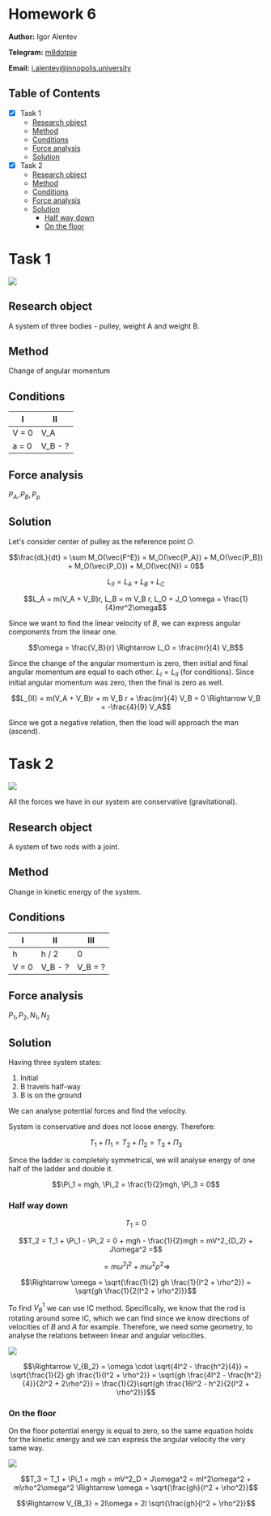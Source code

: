 # Homework 6

**Author:** Igor Alentev

**Telegram:** [m8dotpie](https://t.me/m8dotpie)

**Email:** i.alentev@innopolis.university

## Table of Contents

- [x] Task 1
  - [Research object](#1.ro)
  - [Method](#1.me)
  - [Conditions](#1.co)
  - [Force analysis](#1.fa)
  - [Solution](#1.so)
- [x] Task 2
  - [Research object](#2.ro)
  - [Method](#2.me)
  - [Conditions](#2.co)
  - [Force analysis](#2.fa)
  - [Solution](#2.so)
    - [Half way down](#half-way-down)
    - [On the floor](#on-the-floor)

# Task 1

![](assets/task1/state.jpg)

## Research object <a id='1.ro'></a>

A system of three bodies - pulley, weight A and weight B.

## Method <a id='1.me'></a>

Change of angular momentum

## Conditions <a id='1.co'></a>

| I | II |
|---|----|
| V = 0 | V_A |
| a = 0 | V_B - ? |

## Force analysis <a id='1.fa'></a>

$P_A, P_B, P_{p}$

## Solution <a id='1.so'></a>

Let's consider center of pulley as the reference point $O$.

$$\frac{dL}{dt} = \sum M_O(\vec{F^E}) = M_O(\vec{P_A}) + M_O(\vec{P_B}) + M_O(\vec{P_O}) + M_O(\vec{N}) = 0$$

$$L_{II} = L_A + L_B + L_C$$

$$L_A = m(V_A + V_B)r, L_B = m V_B r, L_O = J_O \omega = \frac{1}{4}mr^2\omega$$

Since we want to find the linear velocity of $B$, we can express angular components from the linear one. 

$$\omega = \frac{V_B}{r} \Rightarrow L_O = \frac{mr}{4} V_B$$

Since the change of the angular momentum is zero, then initial and final angular momentum are equal to each other. $L_{I} = L_{II}$ (for conditions). Since initial angular momentum was zero, then the final is zero as well.

$$L_{II} = m(V_A + V_B)r + m V_B r + \frac{mr}{4} V_B = 0 \Rightarrow V_B = -\frac{4}{9} V_A$$

Since we got a negative relation, then the load will approach the man (ascend).

# Task 2

![](assets/task2/state.jpg)

All the forces we have in our system are conservative (gravitational).

## Research object <a id='2.ro'></a>

A system of two rods with a joint.

## Method <a id='2.me'></a>

Change in kinetic energy of the system.

## Conditions <a id='2.co'></a>

| I | II | III|
|---|----|----|
| h | h / 2 | 0 |
| V = 0 | V_B - ? | V_B = ? |

## Force analysis <a id='2.fa'></a>

$P_1, P_2, N_1, N_2$

## Solution <a id='2.so'></a>

Having three system states:

1. Initial
2. B travels half-way
3. B is on the ground

We can analyse potential forces and find the velocity.

System is conservative and does not loose energy. Therefore:

$$T_1 + \Pi_1 = T_2 + \Pi_2 = T_3 + \Pi_3$$

Since the ladder is completely symmetrical, we will analyse energy of one half of the ladder and double it.

$$\Pi_1 = mgh, \Pi_2 = \frac{1}{2}mgh, \Pi_3 = 0$$

### Half way down

$$T_1 = 0$$

$$T_2 = T_1 + \Pi_1 - \Pi_2 = 0 + mgh - \frac{1}{2}mgh = mV^2_{D_2} + J\omega^2 =$$

$$= m\omega^2 l^2 + m\omega^2\rho^2 \Rightarrow$$

$$\Rightarrow \omega = \sqrt{\frac{1}{2} gh \frac{1}{l^2 + \rho^2}} = \sqrt{gh \frac{1}{2(l^2 + \rho^2)}}$$

To find $V^1_B$ we can use IC method. Specifically, we know that the rod is rotating around some IC, which we can find since we know directions of velocities of $B$ and $A$ for example. Therefore, we need some geometry, to analyse the relations between linear and angular velocities.

![](assets/task2/ic2.jpg)

$$\Rightarrow V_{B_2} = \omega \cdot \sqrt{4l^2 - \frac{h^2}{4}} = \sqrt{\frac{1}{2} gh \frac{1}{l^2 + \rho^2}} = \sqrt{gh \frac{4l^2 - \frac{h^2}{4}}{2l^2 + 2\rho^2}} = \frac{1}{2}\sqrt{gh \frac{16l^2 - h^2}{2(l^2 + \rho^2)}}$$

### On the floor

On the floor potential energy is equal to zero, so the same equation holds for the kinetic energy and we can express the angular velocity the very same way.

![](assets/task2/ic3.jpg)

$$T_3 = T_1 + \Pi_1 = mgh = mV^2_D  + J\omega^2 = ml^2\omega^2 + m\rho^2\omega^2 \Rightarrow \omega = \sqrt{\frac{gh}{l^2 + \rho^2}}$$

$$\Rightarrow V_{B_3} = 2l\omega = 2l \sqrt{\frac{gh}{l^2 + \rho^2}}$$



